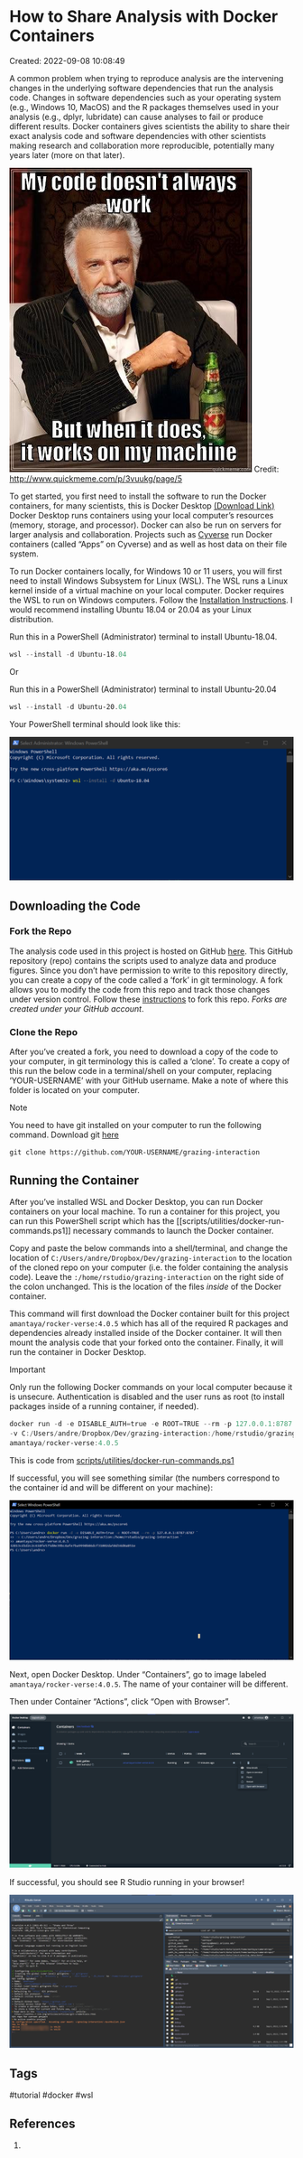 # How to Share Analysis with Docker Containers
Created: 2022-09-08 10:08:49

A common problem when trying to reproduce analysis are the intervening changes in the underlying software dependencies that run the analysis code. Changes in software dependencies such as your operating system (e.g., Windows 10, MacOS) and the R packages themselves used in your analysis (e.g., dplyr, lubridate) can cause analyses to fail or produce different results. Docker containers gives scientists the ability to share their exact analysis code and software dependencies with other scientists making research and collaboration more reproducible, potentially many years later (more on that later).

![](attachments/f5d47c021f4c79d21eb8b6cc4747d73b38c3b4fd3ffddaae4639552af3ede40c.jpg)
Credit: http://www.quickmeme.com/p/3vuukg/page/5

To get started, you first need to install the software to run the Docker containers, for many scientists, this is Docker Desktop [(Download Link)](https://www.docker.com/products/docker-desktop/) Docker Desktop runs containers using your local computer’s resources (memory, storage, and processor). Docker can also be run on servers for larger analysis and collaboration. Projects such as [Cyverse](https://cyverse.org/) run Docker containers (called “Apps” on Cyverse) and as well as host data on their file system.

To run Docker containers locally, for Windows 10 or 11 users, you will first need to install Windows Subsystem for Linux (WSL). The WSL runs a Linux kernel inside of a virtual machine on your local computer. Docker requires the WSL to run on Windows computers. Follow the [Installation Instructions](https://docs.microsoft.com/en-us/windows/wsl/install). I would recommend installing Ubuntu 18.04 or 20.04 as your Linux distribution. 

Run this in a PowerShell (Administrator) terminal to install Ubuntu-18.04.
```PowerShell
wsl --install -d Ubuntu-18.04
```

Or

Run this in a PowerShell (Administrator) terminal to install Ubuntu-20.04
```PowerShell
wsl --install -d Ubuntu-20.04
```

Your PowerShell terminal should look like this:

![](attachments/Pasted-image-20220908103747.png)


## Downloading the Code

### Fork the Repo

The analysis code used in this project is hosted on GitHub [here](https://github.com/amantaya/grazing-interaction). This GitHub repository (repo) contains the scripts used to analyze data and produce figures. Since you don’t have permission to write to this repository directly, you can create a copy of the code called a ‘fork’ in git terminology. A fork allows you to modify the code from this repo and track those changes under version control. Follow these [instructions](https://docs.github.com/en/get-started/quickstart/fork-a-repo) to fork this repo. *Forks are created under your GitHub account*.

### Clone the Repo

After you’ve created a fork, you need to download a copy of the code to your computer, in git terminology this is called a ‘clone’. To create a copy of this run the below code in a terminal/shell on your computer, replacing ‘YOUR-USERNAME’ with your GitHub username. Make a note of where this folder is located on your computer.

>[!NOTE]
>You need to have git installed on your computer to run the following command. Download git [here](https://git-scm.com/downloads)

```shell
git clone https://github.com/YOUR-USERNAME/grazing-interaction
```

## Running the Container
After you’ve installed WSL and Docker Desktop, you can run Docker containers on your local machine. To run a container for this project, you can run this PowerShell script which has the [[scripts/utilities/docker-run-commands.ps1]] necessary commands to launch the Docker container. 

Copy and paste the below commands into a shell/terminal, and change the location of `C:/Users/andre/Dropbox/Dev/grazing-interaction` to the location of the cloned repo on your computer (i.e. the folder containing the analysis code). Leave the `:/home/rstudio/grazing-interaction` on the right side of the colon unchanged. This is the location of the files _inside_ of the Docker container.

This command will first download the Docker container built for this project `amantaya/rocker-verse:4.0.5` which has all of the required R packages and dependencies already installed inside of the Docker container. It will then mount the analysis code that your forked onto the container. Finally, it will run the container in Docker Desktop.

>[!Important]
> Only run the following Docker commands on your local computer because it is unsecure. Authentication is disabled and the user runs as root (to install packages inside of a running container, if needed).

```PowerShell
docker run -d -e DISABLE_AUTH=true -e ROOT=TRUE --rm -p 127.0.0.1:8787:8787 `
-v C:/Users/andre/Dropbox/Dev/grazing-interaction:/home/rstudio/grazing-interaction `
amantaya/rocker-verse:4.0.5
```

This is code from [scripts/utilities/docker-run-commands.ps1](https://github.com/amantaya/grazing-interaction/blob/main/scripts/utilities/docker-run-commands.ps1)

If successful, you will see something similar (the numbers correspond to the container id and will be different on your machine):

![](attachments/Pasted%20image%2020220913120006.png)

Next, open Docker Desktop. Under “Containers”, go to image labeled `amantaya/rocker-verse:4.0.5`. The name of your container will be different.

Then under Container “Actions”, click “Open with Browser”.

![](attachments/Pasted%20image%2020220913121321.png)

If successful, you should see R Studio running in your browser!

![](attachments/Pasted%20image%2020220913121559.png)

## Tags
#tutorial #docker #wsl 

## References
1. 